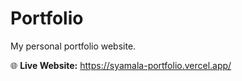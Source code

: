 # Portfolio

My personal portfolio website.

🌐 **Live Website:** https://syamala-portfolio.vercel.app/  

